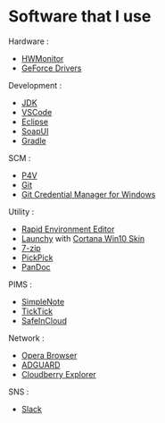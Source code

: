 # Software that I use

Hardware :

- [HWMonitor](https://www.cpuid.com/softwares/hwmonitor.html)
- [GeForce Drivers](http://www.nvidia.co.kr/drivers)

Development :

- [JDK](http://www.oracle.com/technetwork/java/javase/downloads/jdk8-downloads-2133151.html)
- [VSCode](https://code.visualstudio.com)
- [Eclipse](http://www.eclipse.org/downloads)
- [SoapUI](https://www.soapui.org/downloads/soapui.html)
- [Gradle](https://gradle.org/install/#manually)

SCM :

- [P4V](https://www.perforce.com/downloads/helix-visual-client-p4v)
- [Git](https://git-scm.com)
- [Git Credential Manager for Windows](https://github.com/Microsoft/Git-Credential-Manager-for-Windows/releases/latest)

Utility :

- [Rapid Environment Editor](https://www.rapidee.com/en/download)
- [Launchy](http://www.launchy.net/download.php) with [Cortana Win10 Skin](https://www.deviantart.com/art/Cortana-Win10-555942205)
- [7-zip](http://www.7-zip.org/download.html)
- [PickPick](http://ngwin.com/kr/download)
- [PanDoc](https://github.com/jgm/pandoc/releases/latest)

PIMS :

- [SimpleNote](https://simplenote.com)
- [TickTick](https://ticktick.com)
- [SafeInCloud](http://safe-in-cloud.com)

Network :

- [Opera Browser](https://www.opera.com/ko)
- [ADGUARD](https://adguard.com/en/welcome.html)
- [Cloudberry Explorer](https://www.cloudberrylab.com/explorer/amazon-s3.aspx)

SNS :

- [Slack](https://slack.com/downloads/instructions/windows)